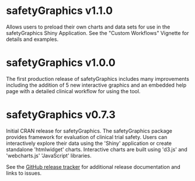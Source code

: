 # safetyGraphics v1.1.0

Allows users to preload their own charts and data sets for use in the safetyGraphics Shiny Application. See the "Custom Workflows" Vignette for details and examples. 

# safetyGraphics v1.0.0

The first production release of safetyGraphics includes many improvements including the addition of 5 new interactive graphics and an embedded help page with a detailed clinical workflow for using the tool. 

# safetyGraphics v0.7.3

Initial CRAN release for safetyGraphics. The safetyGraphics package provides framework for evaluation of clinical trial safety. Users can interactively explore their data using the 'Shiny' application or create standalone 'htmlwidget' charts. Interactive charts are built using 'd3.js' and 'webcharts.js' 'JavaScript' libraries.

See the [GitHub release tracker](https://github.com/ASA-DIA-InteractiveSafetyGraphics/safetyGraphics/releases) for additional release documentation and links to issues. 